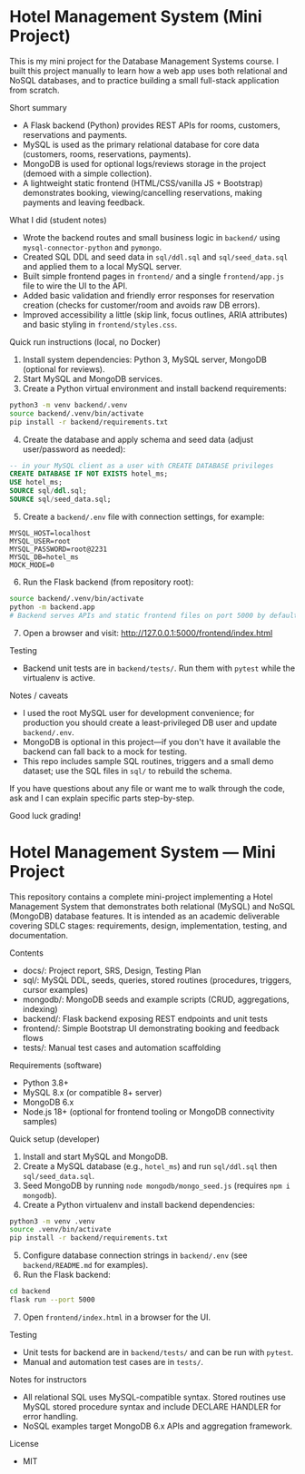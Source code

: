 # Hotel Management System (Mini Project)

This is my mini project for the Database Management Systems course. I built this project manually to learn how a web app uses both relational and NoSQL databases, and to practice building a small full-stack application from scratch.

Short summary
- A Flask backend (Python) provides REST APIs for rooms, customers, reservations and payments.
- MySQL is used as the primary relational database for core data (customers, rooms, reservations, payments).
- MongoDB is used for optional logs/reviews storage in the project (demoed with a simple collection).
- A lightweight static frontend (HTML/CSS/vanilla JS + Bootstrap) demonstrates booking, viewing/cancelling reservations, making payments and leaving feedback.

What I did (student notes)
- Wrote the backend routes and small business logic in `backend/` using `mysql-connector-python` and `pymongo`.
- Created SQL DDL and seed data in `sql/ddl.sql` and `sql/seed_data.sql` and applied them to a local MySQL server.
- Built simple frontend pages in `frontend/` and a single `frontend/app.js` file to wire the UI to the API.
- Added basic validation and friendly error responses for reservation creation (checks for customer/room and avoids raw DB errors).
- Improved accessibility a little (skip link, focus outlines, ARIA attributes) and basic styling in `frontend/styles.css`.

Quick run instructions (local, no Docker)
1. Install system dependencies: Python 3, MySQL server, MongoDB (optional for reviews).
2. Start MySQL and MongoDB services.
3. Create a Python virtual environment and install backend requirements:

```bash
python3 -m venv backend/.venv
source backend/.venv/bin/activate
pip install -r backend/requirements.txt
```

4. Create the database and apply schema and seed data (adjust user/password as needed):

```sql
-- in your MySQL client as a user with CREATE DATABASE privileges
CREATE DATABASE IF NOT EXISTS hotel_ms;
USE hotel_ms;
SOURCE sql/ddl.sql;
SOURCE sql/seed_data.sql;
```

5. Create a `backend/.env` file with connection settings, for example:

```
MYSQL_HOST=localhost
MYSQL_USER=root
MYSQL_PASSWORD=root@2231
MYSQL_DB=hotel_ms
MOCK_MODE=0
```

6. Run the Flask backend (from repository root):

```bash
source backend/.venv/bin/activate
python -m backend.app
# Backend serves APIs and static frontend files on port 5000 by default
```

7. Open a browser and visit: http://127.0.0.1:5000/frontend/index.html

Testing
- Backend unit tests are in `backend/tests/`. Run them with `pytest` while the virtualenv is active.

Notes / caveats
- I used the root MySQL user for development convenience; for production you should create a least-privileged DB user and update `backend/.env`.
- MongoDB is optional in this project—if you don't have it available the backend can fall back to a mock for testing.
- This repo includes sample SQL routines, triggers and a small demo dataset; use the SQL files in `sql/` to rebuild the schema.

If you have questions about any file or want me to walk through the code, ask and I can explain specific parts step-by-step.

Good luck grading!
# Hotel Management System — Mini Project

This repository contains a complete mini-project implementing a Hotel Management System that demonstrates both relational (MySQL) and NoSQL (MongoDB) database features. It is intended as an academic deliverable covering SDLC stages: requirements, design, implementation, testing, and documentation.

Contents
- docs/: Project report, SRS, Design, Testing Plan
- sql/: MySQL DDL, seeds, queries, stored routines (procedures, triggers, cursor examples)
- mongodb/: MongoDB seeds and example scripts (CRUD, aggregations, indexing)
- backend/: Flask backend exposing REST endpoints and unit tests
- frontend/: Simple Bootstrap UI demonstrating booking and feedback flows
- tests/: Manual test cases and automation scaffolding

Requirements (software)
- Python 3.8+
- MySQL 8.x (or compatible 8+ server)
- MongoDB 6.x
- Node.js 18+ (optional for frontend tooling or MongoDB connectivity samples)

Quick setup (developer)
1. Install and start MySQL and MongoDB.
2. Create a MySQL database (e.g., `hotel_ms`) and run `sql/ddl.sql` then `sql/seed_data.sql`.
3. Seed MongoDB by running `node mongodb/mongo_seed.js` (requires `npm i mongodb`).
4. Create a Python virtualenv and install backend dependencies:

```bash
python3 -m venv .venv
source .venv/bin/activate
pip install -r backend/requirements.txt
```

5. Configure database connection strings in `backend/.env` (see `backend/README.md` for examples).
6. Run the Flask backend:

```bash
cd backend
flask run --port 5000
```

7. Open `frontend/index.html` in a browser for the UI.

Testing
- Unit tests for backend are in `backend/tests/` and can be run with `pytest`.
- Manual and automation test cases are in `tests/`.

Notes for instructors
- All relational SQL uses MySQL-compatible syntax. Stored routines use MySQL stored procedure syntax and include DECLARE HANDLER for error handling.
- NoSQL examples target MongoDB 6.x APIs and aggregation framework.

License
- MIT
